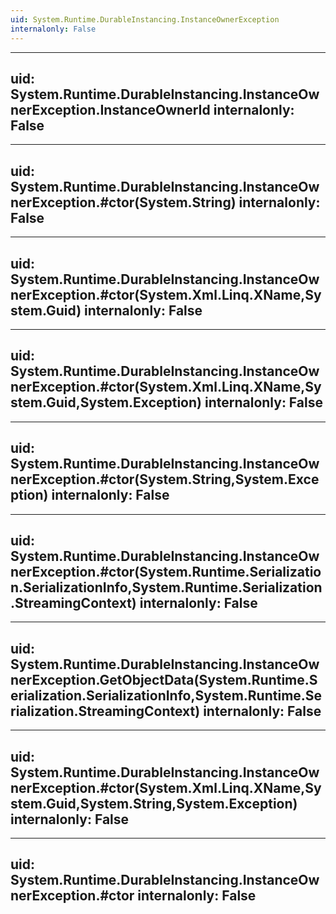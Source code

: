 ```yaml
---
uid: System.Runtime.DurableInstancing.InstanceOwnerException
internalonly: False
---
```


---
uid: System.Runtime.DurableInstancing.InstanceOwnerException.InstanceOwnerId
internalonly: False
---

---
uid: System.Runtime.DurableInstancing.InstanceOwnerException.#ctor(System.String)
internalonly: False
---

---
uid: System.Runtime.DurableInstancing.InstanceOwnerException.#ctor(System.Xml.Linq.XName,System.Guid)
internalonly: False
---

---
uid: System.Runtime.DurableInstancing.InstanceOwnerException.#ctor(System.Xml.Linq.XName,System.Guid,System.Exception)
internalonly: False
---

---
uid: System.Runtime.DurableInstancing.InstanceOwnerException.#ctor(System.String,System.Exception)
internalonly: False
---

---
uid: System.Runtime.DurableInstancing.InstanceOwnerException.#ctor(System.Runtime.Serialization.SerializationInfo,System.Runtime.Serialization.StreamingContext)
internalonly: False
---

---
uid: System.Runtime.DurableInstancing.InstanceOwnerException.GetObjectData(System.Runtime.Serialization.SerializationInfo,System.Runtime.Serialization.StreamingContext)
internalonly: False
---

---
uid: System.Runtime.DurableInstancing.InstanceOwnerException.#ctor(System.Xml.Linq.XName,System.Guid,System.String,System.Exception)
internalonly: False
---

---
uid: System.Runtime.DurableInstancing.InstanceOwnerException.#ctor
internalonly: False
---
